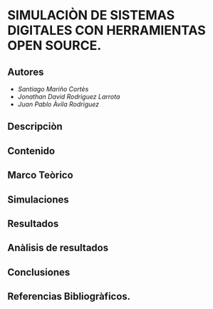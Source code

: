 # SIMULACIÒN DE SISTEMAS DIGITALES CON HERRAMIENTAS OPEN SOURCE.

## Autores
- _Santiago Mariño Cortès_
- _Jonathan David Rodrìguez Larrota_
- _Juan Pablo Àvila Rodrìguez_

## Descripciòn

## Contenido

## Marco Teòrico

## Simulaciones

## Resultados

## Anàlisis de resultados

## Conclusiones

## Referencias Bibliogràficos.
